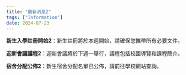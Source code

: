 ```yaml
---
title: "最新消息2"
tags: ["Information"]
date: 2024-07-23
---
```

**新生入學註冊開始2**：新生註冊將於本週開始，請確保您攜帶所有必要文件。

**迎新會議議程2**：迎新會議將於下週一舉行，議程包括校園導覽和課程簡介。

**宿舍分配公佈2**：新生宿舍分配名單已公佈，請前往學校網站查詢。
